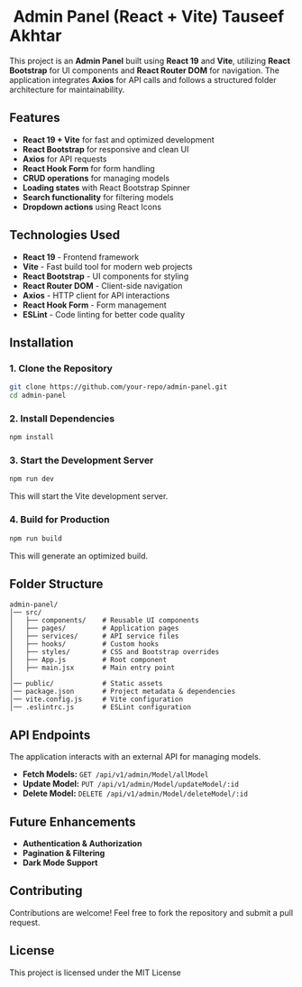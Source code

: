#  Admin Panel (React + Vite) Tauseef Akhtar

This project is an **Admin Panel** built using **React 19** and **Vite**, utilizing **React Bootstrap** for UI components and **React Router DOM** for navigation. The application integrates **Axios** for API calls and follows a structured folder architecture for maintainability.

## Features

- **React 19 + Vite** for fast and optimized development
- **React Bootstrap** for responsive and clean UI
- **Axios** for API requests
- **React Hook Form** for form handling
- **CRUD operations** for managing models
- **Loading states** with React Bootstrap Spinner
- **Search functionality** for filtering models
- **Dropdown actions** using React Icons

## Technologies Used

- **React 19** - Frontend framework
- **Vite** - Fast build tool for modern web projects
- **React Bootstrap** - UI components for styling
- **React Router DOM** - Client-side navigation
- **Axios** - HTTP client for API interactions
- **React Hook Form** - Form management
- **ESLint** - Code linting for better code quality

## Installation

### 1. Clone the Repository

```sh
git clone https://github.com/your-repo/admin-panel.git
cd admin-panel
```

### 2. Install Dependencies

```sh
npm install
```

### 3. Start the Development Server

```sh
npm run dev
```

This will start the Vite development server.

### 4. Build for Production

```sh
npm run build
```

This will generate an optimized build.

## Folder Structure

```
admin-panel/
│── src/
│   ├── components/    # Reusable UI components
│   ├── pages/         # Application pages
│   ├── services/      # API service files
│   ├── hooks/         # Custom hooks
│   ├── styles/        # CSS and Bootstrap overrides
│   ├── App.js         # Root component
│   ├── main.jsx       # Main entry point
│
│── public/            # Static assets
│── package.json       # Project metadata & dependencies
│── vite.config.js     # Vite configuration
│── .eslintrc.js       # ESLint configuration
```

## API Endpoints

The application interacts with an external API for managing models.

- **Fetch Models:** `GET /api/v1/admin/Model/allModel`
- **Update Model:** `PUT /api/v1/admin/Model/updateModel/:id`
- **Delete Model:** `DELETE /api/v1/admin/Model/deleteModel/:id`

## Future Enhancements

- **Authentication & Authorization**
- **Pagination & Filtering**
- **Dark Mode Support**

## Contributing

Contributions are welcome! Feel free to fork the repository and submit a pull request.

## License

This project is licensed under the MIT License

